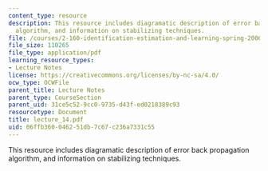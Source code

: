 ```yaml
---
content_type: resource
description: This resource includes diagramatic description of error back propagation
  algorithm, and information on stabilizing techniques.
file: /courses/2-160-identification-estimation-and-learning-spring-2006/06ffb360046251db7c67c236a7331c55_lecture_14.pdf
file_size: 110265
file_type: application/pdf
learning_resource_types:
- Lecture Notes
license: https://creativecommons.org/licenses/by-nc-sa/4.0/
ocw_type: OCWFile
parent_title: Lecture Notes
parent_type: CourseSection
parent_uid: 31ce5c52-9cc0-9735-d43f-ed0218389c93
resourcetype: Document
title: lecture_14.pdf
uid: 06ffb360-0462-51db-7c67-c236a7331c55
---
```

This resource includes diagramatic description of error back propagation algorithm, and information on stabilizing techniques.
